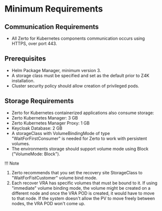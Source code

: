 # Minimum Requirements

## Communication Requirements
- All Zerto for Kubernetes components communication occurs using HTTPS, over port 443.

## Prerequisites
- Helm Package Manager, minimum version 3.
- A storage class must be specified and set as the default prior to Z4K installation.
- Cluster security policy should allow creation of privileged pods.

## Storage Requirements
-	Zerto for Kubernetes containerized applications also consume storage:
-	Zerto Kubernetes Manager: 3 GB
-	Zerto Kubernetes Manager Proxy: 1 GB
-	Keycloak Database: 2 GB
-	A storageClass with VolumeBindingMode of type "WaitForFirstConsumer" is needed for Zerto to work with persistent volumes.
-	The environments storage should support volume mode using Block ("VolumeMode: Block").

!!! Note
1. Zerto recommends that you set the recovery site StorageClass to "WaitForFistCustomer" volume bind mode.
2. Each recover VRA has specific volumes that must be bound to it.
If using "immediate" volume binding mode, the volume might be created on a different node and once the VRA POD is created, it would have to move to that node.
If the system doesn't allow the PV to move freely between nodes, the VRA POD won't come up.

